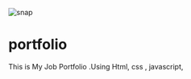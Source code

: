![snap](https://user-images.githubusercontent.com/106459780/193834240-c5eb2f66-be53-42a5-b0ff-e5154058b9fa.PNG)
# portfolio
This is My Job Portfolio .Using Html, css , javascript,
